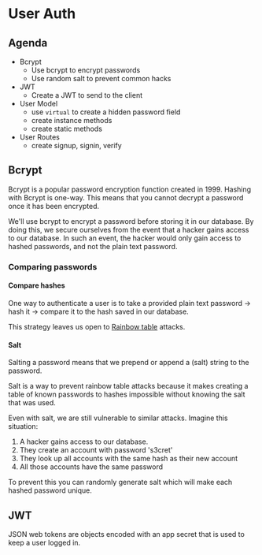 # User Auth

## Agenda

* Bcrypt
  * Use bcrypt to encrypt passwords
  * Use random salt to prevent common hacks
* JWT
  * Create a JWT to send to the client
* User Model
  * use `virtual` to create a hidden password field
  * create instance methods
  * create static methods
* User Routes
  * create signup, signin, verify

## Bcrypt

Bcrypt is a popular password encryption function created in 1999. Hashing with Bcrypt is one-way.
This means that you cannot decrypt a password once it has been encrypted.

We'll use bcrypt to encrypt a password before storing it in our database. By doing this, we secure
ourselves from the event that a hacker gains access to our database. In such an event, the hacker
would only gain access to hashed passwords, and not the plain text password.

### Comparing passwords

#### Compare hashes

One way to authenticate a user is to take a provided plain text password -> hash it -> compare
it to the hash saved in our database.

This strategy leaves us open to [Rainbow table](https://en.wikipedia.org/wiki/Rainbow_table)
attacks.

#### Salt

Salting a password means that we prepend or append a (salt) string to the password.

Salt is a way to prevent rainbow table attacks because it makes creating a table of known
passwords to hashes impossible without knowing the salt that was used.

Even with salt, we are still vulnerable to similar attacks. Imagine this situation:

1. A hacker gains access to our database.
1. They create an account with password 's3cret'
1. They look up all accounts with the same hash as their new account
1. All those accounts have the same password

To prevent this you can randomly generate salt which will make each hashed password unique.

## JWT

JSON web tokens are objects encoded with an app secret that is used to keep a user logged in.
